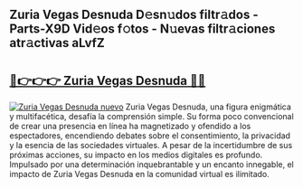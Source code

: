 ## Zuria Vegas Desnuda D𝚎sn𝚞dos filtr𝚊dos - Parts-X9D Vid𝚎os f𝚘tos - N𝚞evas filtr𝚊ciones atr𝚊ctivas aLvfZ

# <h2><a href="http://mb3qk3.tromn.icu/?c=Zuria+Vegas+Desnuda">🔗👉👉👉 Zuria Vegas Desnuda 🔗🔗</a></h2>

[![Zuria Vegas Desnuda nuevo](https://i.imgur.com/pEAQMta.gif)](http://mb3qk3.tromn.icu/?c=Zuria+Vegas+Desnuda)
Zuria Vegas Desnuda, una figura enigmática y multifacética, desafía la comprensión simple. Su forma poco convencional de crear una presencia en línea ha magnetizado y ofendido a los espectadores, encendiendo debates sobre el consentimiento, la privacidad y la esencia de las sociedades virtuales. A pesar de la incertidumbre de sus próximas acciones, su impacto en los medios digitales es profundo. Impulsado por una determinación inquebrantable y un encanto innegable, el impacto de Zuria Vegas Desnuda en la comunidad virtual es ilimitado.
